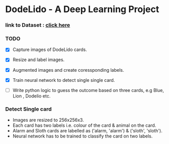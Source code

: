 # DodeLido - A Deep Learning Project
### link to Dataset : [click here](https://drive.google.com/file/d/1t_2G9JKH61lNrjjcBCieCkRvlT0-tz4p/view?usp=sharing)


### TODO
- [X] Capture images of DodeLido cards. 
- [x] Resize and label images.
- [X] Augmented images and create coressponding labels.
- [X] Train neural network to detect single single card.
- [ ] Write python logic to guess the outcome based on three cards, e.g Blue, Lion , Dodelio etc.


### Detect Single card
- Images are resized to 256x256x3.
- Each card has two labels i.e. colour of the card & animal on the card.
- Alarm and Sloth cards are labelled as ('alarm, 'alarm') & ('sloth', 'sloth').
- Neural network has to be trained to classify the card on two labels.
